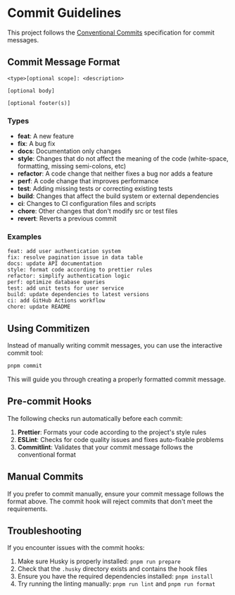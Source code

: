 # Commit Guidelines

This project follows the [Conventional Commits](https://www.conventionalcommits.org/) specification for commit messages.

## Commit Message Format

```
<type>[optional scope]: <description>

[optional body]

[optional footer(s)]
```

### Types

- **feat**: A new feature
- **fix**: A bug fix
- **docs**: Documentation only changes
- **style**: Changes that do not affect the meaning of the code (white-space, formatting, missing semi-colons, etc)
- **refactor**: A code change that neither fixes a bug nor adds a feature
- **perf**: A code change that improves performance
- **test**: Adding missing tests or correcting existing tests
- **build**: Changes that affect the build system or external dependencies
- **ci**: Changes to CI configuration files and scripts
- **chore**: Other changes that don't modify src or test files
- **revert**: Reverts a previous commit

### Examples

```
feat: add user authentication system
fix: resolve pagination issue in data table
docs: update API documentation
style: format code according to prettier rules
refactor: simplify authentication logic
perf: optimize database queries
test: add unit tests for user service
build: update dependencies to latest versions
ci: add GitHub Actions workflow
chore: update README
```

## Using Commitizen

Instead of manually writing commit messages, you can use the interactive commit tool:

```bash
pnpm commit
```

This will guide you through creating a properly formatted commit message.

## Pre-commit Hooks

The following checks run automatically before each commit:

1. **Prettier**: Formats your code according to the project's style rules
2. **ESLint**: Checks for code quality issues and fixes auto-fixable problems
3. **Commitlint**: Validates that your commit message follows the conventional format

## Manual Commits

If you prefer to commit manually, ensure your commit message follows the format above. The commit hook will reject commits that don't meet the requirements.

## Troubleshooting

If you encounter issues with the commit hooks:

1. Make sure Husky is properly installed: `pnpm run prepare`
2. Check that the `.husky` directory exists and contains the hook files
3. Ensure you have the required dependencies installed: `pnpm install`
4. Try running the linting manually: `pnpm run lint` and `pnpm run format`

